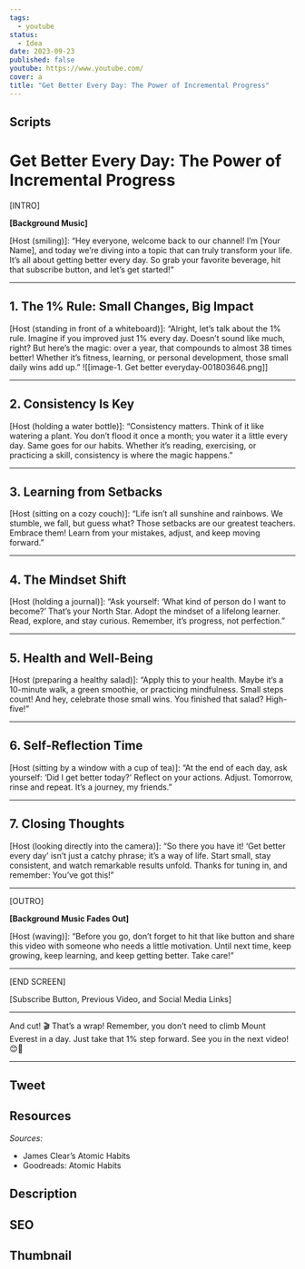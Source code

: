 ```yaml
---
tags:
  - youtube
status:
  - Idea
date: 2023-09-23
published: false
youtube: https://www.youtube.com/
cover: a
title: "Get Better Every Day: The Power of Incremental Progress"
---
```

## Scripts

# Get Better Every Day: The Power of Incremental Progress

[INTRO]

**[Background Music]**

[Host (smiling)]: “Hey everyone, welcome back to our channel! I’m [Your Name], and today we’re diving into a topic that can truly transform your life. It’s all about getting better every day. So grab your favorite beverage, hit that subscribe button, and let’s get started!”

---

## **1. The 1% Rule: Small Changes, Big Impact**

[Host (standing in front of a whiteboard)]: “Alright, let’s talk about the 1% rule. Imagine if you improved just 1% every day. Doesn’t sound like much, right? But here’s the magic: over a year, that compounds to almost 38 times better! Whether it’s fitness, learning, or personal development, those small daily wins add up.”
![[image-1. Get better everyday-001803646.png]]


---

## **2. Consistency Is Key**

[Host (holding a water bottle)]: “Consistency matters. Think of it like watering a plant. You don’t flood it once a month; you water it a little every day. Same goes for our habits. Whether it’s reading, exercising, or practicing a skill, consistency is where the magic happens.”

---

## **3. Learning from Setbacks**

[Host (sitting on a cozy couch)]: “Life isn’t all sunshine and rainbows. We stumble, we fall, but guess what? Those setbacks are our greatest teachers. Embrace them! Learn from your mistakes, adjust, and keep moving forward.”

---

## **4. The Mindset Shift**

[Host (holding a journal)]: “Ask yourself: ‘What kind of person do I want to become?’ That’s your North Star. Adopt the mindset of a lifelong learner. Read, explore, and stay curious. Remember, it’s progress, not perfection.”

---

## **5. Health and Well-Being**

[Host (preparing a healthy salad)]: “Apply this to your health. Maybe it’s a 10-minute walk, a green smoothie, or practicing mindfulness. Small steps count! And hey, celebrate those small wins. You finished that salad? High-five!”

---

## **6. Self-Reflection Time**

[Host (sitting by a window with a cup of tea)]: “At the end of each day, ask yourself: ‘Did I get better today?’ Reflect on your actions. Adjust. Tomorrow, rinse and repeat. It’s a journey, my friends.”

---

## **7. Closing Thoughts**

[Host (looking directly into the camera)]: “So there you have it! ‘Get better every day’ isn’t just a catchy phrase; it’s a way of life. Start small, stay consistent, and watch remarkable results unfold. Thanks for tuning in, and remember: You’ve got this!”

---

[OUTRO]

**[Background Music Fades Out]**

[Host (waving)]: “Before you go, don’t forget to hit that like button and share this video with someone who needs a little motivation. Until next time, keep growing, keep learning, and keep getting better. Take care!”

---

[END SCREEN]

[Subscribe Button, Previous Video, and Social Media Links]

---

And cut! 🎬 That’s a wrap! Remember, you don’t need to climb Mount Everest in a day. Just take that 1% step forward. See you in the next video! 😊🌟

---


## Tweet
## Resources
_Sources:_

- James Clear’s Atomic Habits
- Goodreads: Atomic Habits

## Description


## SEO


## Thumbnail

